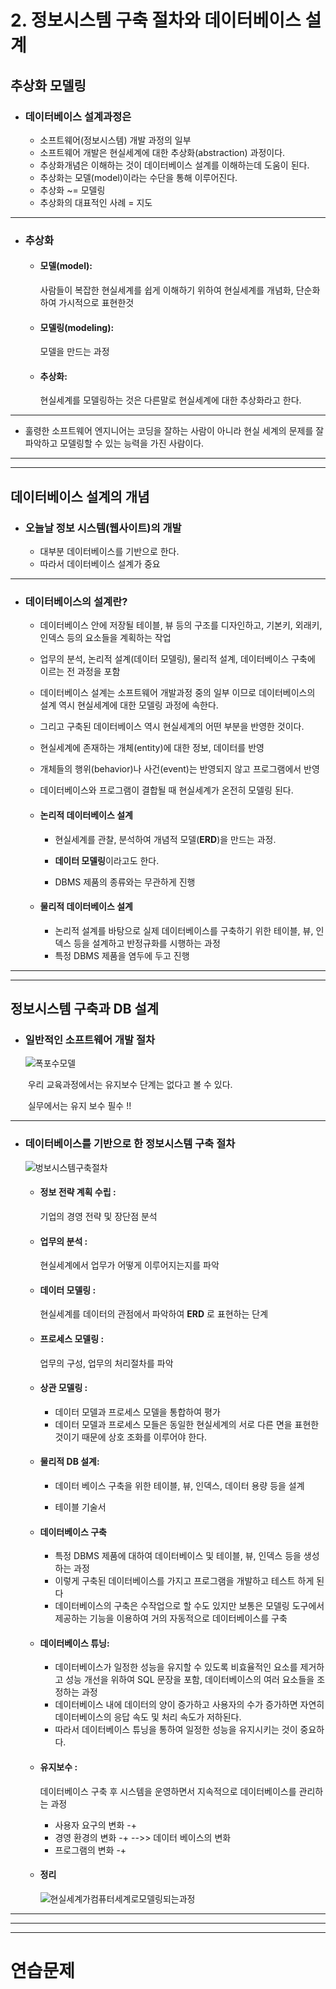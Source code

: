 # 2. 정보시스템 구축 절차와 데이터베이스 설계

## 추상화 모델링

* ### 데이터베이스 설계과정은

  * 소프트웨어(정보시스템) 개발 과정의 일부
  * 소프트웨어 개발은 현실세계에 대한 추상화(abstraction) 과정이다.
  * 추상화개념은 이해하는 것이 데이터베이스 설계를 이해하는데 도움이 된다.
  * 추상화는 모델(model)이라는 수단을 통해 이루어진다.
  * 추상화 ~= 모델링
  * 추상화의 대표적인 사례 = 지도

****

* ### 추상화

  * #### 모델(model): 

    사람들이 복잡한 현실세계를 쉽게 이해하기 위하여 현실세계를 개념화, 단순화 하여 가시적으로 표현한것

  * #### 모델링(modeling): 

    모델을 만드는 과정

  * #### 추상화:

    현실세계를 모델링하는 것은 다른말로 현실세계에 대한 추상화라고 한다.

****

* 훌령한 소프트웨어 엔지니어는 코딩을 잘하는 사람이 아니라 현실 세계의 문제를 잘 파악하고 모델링할 수 있는 능력을 가진 사람이다.





********

****



## 데이터베이스 설계의 개념

* ### 오늘날 정보 시스템(웹사이트)의 개발

  * 대부분 데이터베이스를 기반으로 한다.
  * 따라서 데이터베이스 설계가 중요

****

* ### 데이터베이스의 설계란?

  * 데이터베이스 안에 저장될 테이블, 뷰 등의 구조를 디자인하고, 기본키, 외래키, 인덱스 등의 요소들을 계획하는 작업

  * 업무의 분석, 논리적 설계(데이터 모델링), 물리적 설계, 데이터베이스 구축에 이르는 전 과정을 포함

  * 데이터베이스 설계는 소프트웨어 개발과정 중의 일부 이므로 데이터베이스의 설계 역시 현실세계에 대한 모델링 과정에 속한다.

  * 그리고 구축된 데이터베이스 역시 현실세계의 어떤 부분을 반영한 것이다.

  * 현실세계에 존재하는 개체(entity)에 대한 정보, 데이터를 반영

  * 개체들의 행위(behavior)나 사건(event)는 반영되지 않고 프로그램에서 반영

  * 데이터베이스와 프로그램이 결합될 때 현실세계가 온전히 모델링 된다.

  * #### 논리적 데이터베이스 설계

    * 현실세계를 관찰, 분석하여 개념적 모델(**ERD**)을 만드는 과정. 

    * **데이터 모델링**이라고도 한다.
    * DBMS 제품의 종류와는 무관하게 진행

  * #### 물리적 데이터베이스 설계

    * 논리적 설계를 바탕으로 실제 데이터베이스를 구축하기 위한 테이블, 뷰, 인덱스 등을 설계하고 반정규화를 시행하는 과정
    * 특정 DBMS 제품을 염두에 두고 진행







****

****

## 정보시스템 구축과 DB 설계

* ### 일반적인 소프트웨어 개발 절차

  ![폭포수모델](./폭포수모델.png)

  ​	우리 교육과정에서는 유지보수 단계는 없다고 볼 수 있다.

  ​	실무에서는 유지 보수 필수 !!

****

* ### 데이터베이스를 기반으로 한 정보시스템 구축 절차

  ![벙보시스템구축절차](./벙보시스템구축절차.png)

  * #### 정보 전략 계획 수립 : 

    기업의 경영 전략 및 장단점 분석

  * #### 업무의 분석 :

    현실세계에서 업무가 어떻게 이루어지는지를 파악

  * #### 데이터 모델링 : 

    현실세계를 데이터의 관점에서 파악하여 **ERD** 로 표현하는 단계

  * #### 프로세스 모델링 :

    업무의 구성, 업무의 처리절차를 파악

  * #### 상관 모델링 :

    * 데이터 모델과 프로세스 모델을 통합하여 평가
    * 데이터 모델과 프로세스 모들은 동일한 현실세계의 서로 다른 면을 표현한 것이기 때문에  상호 조화를 이루어야 한다.

  * #### 물리적 DB 설계:

    * 데이터 베이스 구축을 위한 테이블, 뷰, 인덱스, 데이터 용량 등을 설계

    * 테이블 기술서

  * #### 데이터베이스 구축

    - 특정 DBMS 제품에 대하여 데이터베이스 및 테이블, 뷰, 인덱스 등을 생성하는 과정
    - 이렇게 구축된 데이터베이스를 가지고 프로그램을 개발하고 테스트 하게 된다
    - 데이터베이스의 구축은 수작업으로 할 수도 있지만 보통은 모델링 도구에서 제공하는 기능을 이용하여 거의 자동적으로 데이터베이스를 구축

  * #### 데이터베이스 튜닝:

    * 데이터베이스가 일정한 성능을 유지할 수 있도록 비효율적인 요소를 제거하고 성능 개선을 위하여 SQL 문장을 포함, 데이터베이스의 여러 요소들을 조정하는 과정
    * 데이터베이스 내에 데이터의 양이 증가하고 사용자의 수가 증가하면 자연히 데이터베이스의 응답 속도 및 처리 속도가 저하된다.
    * 따라서 데이터베이스 튜닝을 통하여 일정한 성능을 유지시키는 것이 중요하다.

  * #### 유지보수 : 

    데이터베이스 구축 후 시스템을 운영하면서 지속적으로 데이터베이스를 관리하는 과정

    * 사용자 요구의 변화    -+
    * 경영 환경의 변화 	  -+ -->> 데이터 베이스의 변화
    * 프로그램의 변화        -+

  * #### 정리

    ![현실세계가컴퓨터세계로모델링되는과정](./현실세계가컴퓨터세계로모델링되는과정.png)



****

****

****

# 연습문제